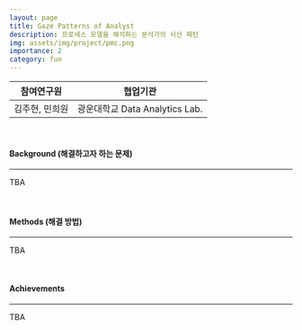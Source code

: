 ```yaml
---
layout: page
title: Gaze Patterns of Analyst
description: 프로세스 모델을 해석하는 분석가의 시선 패턴
img: assets/img/project/pmc.png
importance: 2
category: fun
---
```


| 참여연구원 | 협업기관 |
| --- | --- |
| 김주현, 민희원 | 광운대학교 Data Analytics Lab. |

<br>

#### Background (해결하고자 하는 문제)

---

TBA

<br>

#### Methods (해결 방법)

---

TBA

<br>

#### Achievements

---

TBA

